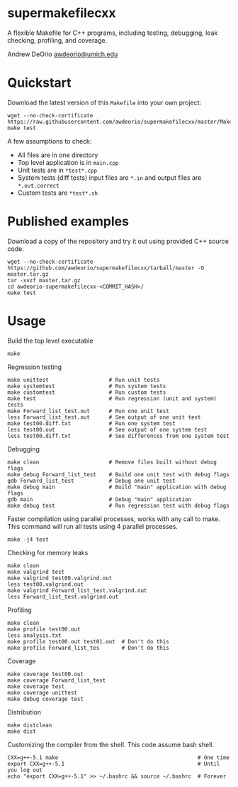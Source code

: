 # supermakefilecxx
A flexible Makefile for C++ programs, including testing, debugging, leak checking, profiling, and coverage.

Andrew DeOrio <awdeorio@umich.edu>

# Quickstart
Download the latest version of this `Makefile` into your own project:
```
wget --no-check-certificate https://raw.githubusercontent.com/awdeorio/supermakefilecxx/master/Makefile
make test
```

A few assumptions to check:
- All files are in one directory
- Top level application is in `main.cpp`
- Unit tests are in `*test*.cpp`
- System tests (diff tests) input files are `*.in` and output files are `*.out.correct`
- Custom tests are `*test*.sh`

# Published examples
Download a copy of the repository and try it out using provided C++ source code.
```
wget --no-check-certificate https://github.com/awdeorio/supermakefilecxx/tarball/master -O master.tar.gz
tar -xvzf master.tar.gz
cd awdeorio-supermakefilecxx-<COMMIT_HASH>/
make test
```

# Usage
Build the top level executable
```
make
```

Regression testing
```
make unittest                   # Run unit tests
make systemtest                 # Run system tests
make customtest                 # Run custom tests
make test                       # Run regression (unit and system) tests
make Forward_list_test.out      # Run one unit test
less Forward_list_test.out      # See output of one unit test 
make test00.diff.txt            # Run one system test
less test00.out                 # See output of one system test
less test00.diff.txt            # See differences from one system test
```

Debugging
```
make clean                      # Remove files built without debug flags
make debug Forward_list_test    # Build one unit test with debug flags
gdb Forward_list_test           # Debug one unit test
make debug main                 # Build "main" application with debug flags
gdb main                        # Debug "main" application
make debug test                 # Run regression test with debug flags
```

Faster compilation using parallel processes, works with any call to make.  This command will run all tests using 4 parallel processes.
```
make -j4 test
```

Checking for memory leaks
```
make clean
make valgrind test
make valgrind test00.valgrind.out
less test00.valgrind.out
make valgrind Forward_list_test.valgrind.out
less Forward_list_test.valgrind.out
```

Profiling
```
make clean
make profile test00.out
less analysis.txt
make profile test00.out test01.out  # Don't do this
make profile Forward_list_tes       # Don't do this
```

Coverage
```
make coverage test00.out
make coverage Forward_list_test
make coverage test
make coverage unittest
make debug coverage test
```

Distribution
```
make distclean
make dist
```

Customizing the compiler from the shell.  This code assume bash shell.
```
CXX=g++-5.1 make                                            # One time
export CXX=g++-5.1                                          # Until you log out
echo "export CXX=g++-5.1" >> ~/.bashrc && source ~/.bashrc  # Forever
```
